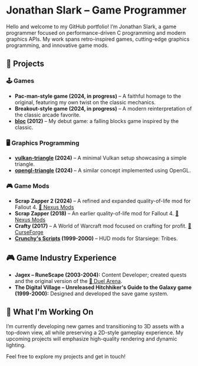 # Jonathan Slark – Game Programmer

Hello and welcome to my GitHub portfolio! I’m Jonathan Slark, a game programmer focused on performance-driven C programming and modern graphics APIs. My work spans retro-inspired games, cutting-edge graphics programming, and innovative game mods.

## 🚀 Projects

### 🕹️ Games
- **Pac-man-style game (2024, in progress)** – A faithful homage to the original, featuring my own twist on the classic mechanics.
- **Breakout-style game (2024, in progress)** – A modern reinterpretation of the classic arcade favorite.
- **[bloc](https://github.com/jonathan-slark/bloc) (2012)** – My debut game: a falling blocks game inspired by the classic.

### 🖥️ Graphics Programming
- **[vulkan-triangle](https://github.com/jonathan-slark/vulkan-triangle) (2024)** – A minimal Vulkan setup showcasing a simple triangle.
- **[opengl-triangle](https://github.com/jonathan-slark/opengl_triangle) (2024)** – A similar concept implemented using OpenGL.

### 🎮 Game Mods
- **Scrap Zapper 2 (2024)** – A refined and expanded quality-of-life mod for Fallout 4.
  [🔗 Nexus Mods](https://www.nexusmods.com/fallout4/mods/77107)
- **Scrap Zapper (2018)** – An earlier quality-of-life mod for Fallout 4.
  [🔗 Nexus Mods](https://www.nexusmods.com/fallout4/mods/32158)
- **Crafty (2017)** – A World of Warcraft mod focused on crafting for profit.
  [🔗 CurseForge](https://www.curseforge.com/wow/addons/crafty)
- **[Crunchy's Scripts](https://github.com/jonathan-slark/crunchys-scripts) (1999-2000)** – HUD mods for Starsiege: Tribes.

## 🎮 Game Industry Experience

- **Jagex – RuneScape (2003-2004):** Content Developer; created quests and the original version of the [🔗 Duel Arena](https://runescape.wiki/w/Duel_Arena).
- **The Digital Village – Unreleased Hitchhiker's Guide to the Galaxy game (1999-2000):** Designed and developed the save game system.

## 🎯 What I'm Working On

I’m currently developing new games and transitioning to 3D assets with a top-down view, all while preserving a 2D-style gameplay experience. My upcoming projects will emphasize high-quality rendering and dynamic lighting.

Feel free to explore my projects and get in touch!
